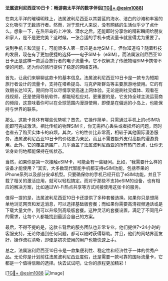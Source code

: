 **法属波利尼西亚10日卡：畅游南太平洋的数字伴侣[[TG💪+ @esim1088](https://t.me/s/esim1088)]**

在南太平洋的璀璨明珠上，法属波利尼西亚以其碧蓝的海水、洁白的沙滩和丰富的文化吸引了无数旅行者。然而，对于现代人来说，没有网络的生活似乎少了点什么。想象一下，在热带岛屿上冲浪、潜水之后，还能即时分享你的精彩瞬间给朋友和家人，是不是更完美？这时候，一张合适的手机卡或流量卡就显得尤为重要了。

说到手机卡和流量卡，可能很多人第一反应是本地SIM卡。但你知道吗？随着科技的发展，现在有了更加便捷的选择——电子SIM卡（eSIM）。而法属波利尼西亚10日卡正是这样一款适合旅行者的电子流量卡。它不仅解决了传统物理SIM卡携带不便的问题，还为你的旅行提供了稳定的网络支持。

首先，让我们来聊聊这款卡的基本信息。法属波利尼西亚10日卡是一款专为短期旅行者设计的流量卡，支持在塔希提岛、马克萨斯群岛等主要旅游地使用。它的有效期长达10天，期间你可以尽情享受高速上网体验。无论是刷社交媒体、观看在线视频，还是使用导航软件，都能轻松应对。更重要的是，它支持全球主流运营商的频段，这意味着你可以在全球范围内漫游使用，即便是在偏远的小岛上，也能保持与世界的联系。

那么，这款卡具体有哪些优势呢？首先，它操作简单，只需通过手机上的eSIM功能即可完成激活。相比传统的物理SIM卡，你无需担心丢失或者损坏的问题，同时也省去了购买实体卡的麻烦。其次，它的性价比非常高，相较于其他国际漫游服务，法属波利尼西亚10日卡的价格更为亲民，而且不需要额外支付高额的漫游费用。此外，它的覆盖范围广，几乎涵盖了法属波利尼西亚的所有热门景点，让你无论身处何地都能保持在线状态。

当然，如果你是第一次接触eSIM卡，可能会有一些疑问。比如，“我需要什么样的设备才能使用？”其实，大多数现代智能手机都支持eSIM功能，包括苹果的iPhone系列以及部分安卓机型。只要确保你的手机已经开启了eSIM功能，并且下载了相关的激活应用，就可以轻松搞定。而对于那些不支持eSIM的设备，也有相应的解决方案，比如通过Wi-Fi热点共享等方式间接使用这张卡的服务。

值得一提的是，法属波利尼西亚10日卡还提供了多种套餐选择。如果你只是想简单地浏览网页和发送消息，可以选择基础版套餐；而如果你需要高清视频通话或是下载大量文件，则可以升级到高级版套餐。这种灵活的套餐设置，满足了不同用户的需求，让每个人都能找到最适合自己的方案。

最后，不得不提的是，这款卡背后的服务团队也非常专业。他们提供7×24小时的客服支持，无论你遇到任何问题，都可以随时获得帮助。并且，他们的网站界面友好，操作流程清晰，即便是初次使用的用户也能快速上手。

总之，法属波利尼西亚10日卡是一款集便利性、稳定性和经济性于一体的优秀产品。无论你是计划前往法属波利尼西亚度假，还是需要一款可靠的国际流量卡，它都是一个值得信赖的选择。快去试试吧，让你的旅程更加精彩！

[[TG💪+ @esim1088](https://t.me/s/esim1088) ![Image](https://i.postimg.cc/4NQfJmqS/Snipaste-2025-05-13-00-14-12.png)]